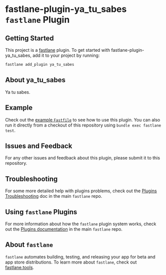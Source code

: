 # fastlane-plugin-ya_tu_sabes `fastlane` Plugin

<!--
[![fastlane Plugin Badge](https://raw.githubusercontent.com/fastlane/fastlane/master/fastlane/assets/plugin-badge.svg)](https://rubygems.org/gems/fastlane-plugin-ya_tu_sabes)
-->

## Getting Started

This project is a [fastlane](https://github.com/fastlane/fastlane) plugin. To get started with fastlane-plugin-ya_tu_sabes, add it to your project by running:

```bash
fastlane add_plugin ya_tu_sabes
```

## About ya_tu_sabes

Ya tu sabes.

## Example

Check out the [example `Fastfile`](fastlane/Fastfile) to see how to use this plugin. You can also run it directly from a checkout of this repository using `bundle exec fastlane test`.

## Issues and Feedback

For any other issues and feedback about this plugin, please submit it to this repository.

## Troubleshooting

For some more detailed help with plugins problems, check out the [Plugins Troubleshooting](https://github.com/fastlane/fastlane/blob/master/fastlane/docs/PluginsTroubleshooting.md) doc in the main `fastlane` repo.

## Using `fastlane` Plugins

For more information about how the `fastlane` plugin system works, check out the [Plugins documentation](https://github.com/fastlane/fastlane/blob/master/fastlane/docs/Plugins.md) in the main `fastlane` repo.

## About `fastlane`

`fastlane` automates building, testing, and releasing your app for beta and app store distributions. To learn more about `fastlane`, check out [fastlane.tools](https://fastlane.tools).
